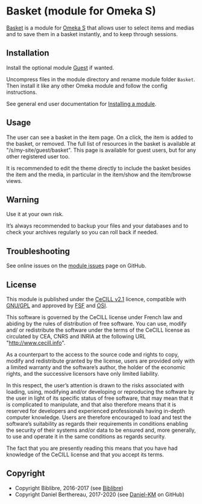 Basket (module for Omeka S)
===========================

[Basket] is a module for [Omeka S] that allows user to select items and medias
and to save them in a basket instantly, and to keep through sessions.


Installation
------------

Install the optional module [Guest] if wanted.

Uncompress files in the module directory and rename module folder `Basket`.
Then install it like any other Omeka module and follow the config instructions.

See general end user documentation for [Installing a module].


Usage
-----

The user can see a basket in the item page. On a click, the item is added to the
basket, or removed. The full list of resources in the basket is available at
"/s/my-site/guest/basket". This page is available for guest users, but for any
other registered user too.

It is recommended to edit the theme directly to include the basket besides the
item and the media, in particular in the item/show and the item/browse views.


Warning
-------

Use it at your own risk.

It’s always recommended to backup your files and your databases and to check
your archives regularly so you can roll back if needed.


Troubleshooting
---------------

See online issues on the [module issues] page on GitHub.


License
-------

This module is published under the [CeCILL v2.1] licence, compatible with
[GNU/GPL] and approved by [FSF] and [OSI].

This software is governed by the CeCILL license under French law and abiding by
the rules of distribution of free software. You can use, modify and/ or
redistribute the software under the terms of the CeCILL license as circulated by
CEA, CNRS and INRIA at the following URL "http://www.cecill.info".

As a counterpart to the access to the source code and rights to copy, modify and
redistribute granted by the license, users are provided only with a limited
warranty and the software’s author, the holder of the economic rights, and the
successive licensors have only limited liability.

In this respect, the user’s attention is drawn to the risks associated with
loading, using, modifying and/or developing or reproducing the software by the
user in light of its specific status of free software, that may mean that it is
complicated to manipulate, and that also therefore means that it is reserved for
developers and experienced professionals having in-depth computer knowledge.
Users are therefore encouraged to load and test the software’s suitability as
regards their requirements in conditions enabling the security of their systems
and/or data to be ensured and, more generally, to use and operate it in the same
conditions as regards security.

The fact that you are presently reading this means that you have had knowledge
of the CeCILL license and that you accept its terms.


Copyright
---------

* Copyright Biblibre, 2016-2017 (see [Biblibre])
* Copyright Daniel Berthereau, 2017-2020 (see [Daniel-KM] on GitHub)


[Basket]: https://github.com/Daniel-KM/Omeka-S-module-Basket
[Omeka S]: https://omeka.org/s
[Guest]: https://github.com/Daniel-KM/Omeka-S-module-Guest
[Installing a module]: http://dev.omeka.org/docs/s/user-manual/modules/#installing-modules
[module issues]: https://github.com/Daniel-KM/Omeka-S-module-Basket/issues
[CeCILL v2.1]: https://www.cecill.info/licences/Licence_CeCILL_V2.1-en.html
[GNU/GPL]: https://www.gnu.org/licenses/gpl-3.0.html
[FSF]: https://www.fsf.org
[OSI]: http://opensource.org
[Biblibre]: https://github.com/biblibre
[Daniel-KM]: https://github.com/Daniel-KM "Daniel Berthereau"
